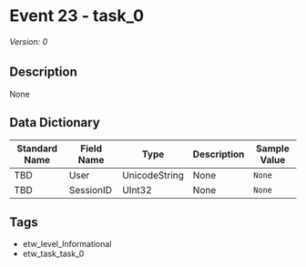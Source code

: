 # Event 23 - task_0
###### Version: 0

## Description
None

## Data Dictionary
|Standard Name|Field Name|Type|Description|Sample Value|
|---|---|---|---|---|
|TBD|User|UnicodeString|None|`None`|
|TBD|SessionID|UInt32|None|`None`|

## Tags
* etw_level_Informational
* etw_task_task_0